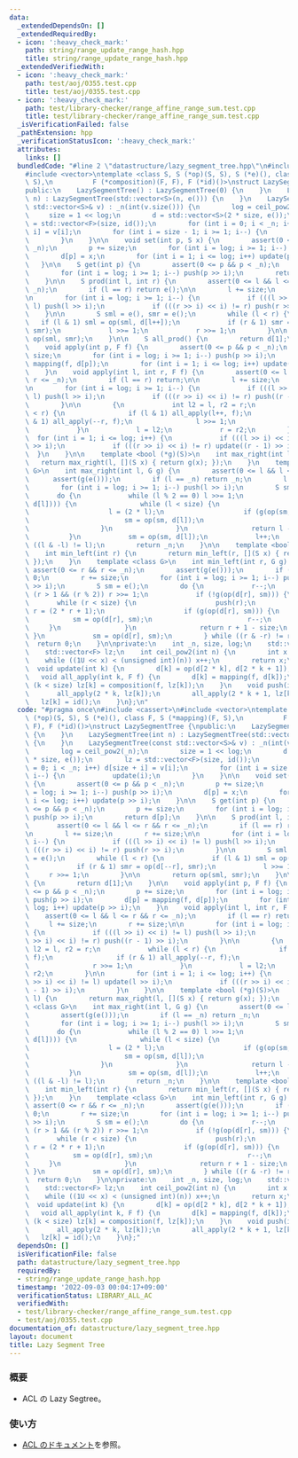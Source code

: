 ```yaml
---
data:
  _extendedDependsOn: []
  _extendedRequiredBy:
  - icon: ':heavy_check_mark:'
    path: string/range_update_range_hash.hpp
    title: string/range_update_range_hash.hpp
  _extendedVerifiedWith:
  - icon: ':heavy_check_mark:'
    path: test/aoj/0355.test.cpp
    title: test/aoj/0355.test.cpp
  - icon: ':heavy_check_mark:'
    path: test/library-checker/range_affine_range_sum.test.cpp
    title: test/library-checker/range_affine_range_sum.test.cpp
  _isVerificationFailed: false
  _pathExtension: hpp
  _verificationStatusIcon: ':heavy_check_mark:'
  attributes:
    links: []
  bundledCode: "#line 2 \"datastructure/lazy_segment_tree.hpp\"\n#include <cassert>\n\
    #include <vector>\ntemplate <class S, S (*op)(S, S), S (*e)(), class F, S (*mapping)(F,\
    \ S),\n          F (*composition)(F, F), F (*id)()>\nstruct LazySegmentTree {\n\
    public:\n    LazySegmentTree() : LazySegmentTree(0) {\n    }\n    LazySegmentTree(int\
    \ n) : LazySegmentTree(std::vector<S>(n, e())) {\n    }\n    LazySegmentTree(const\
    \ std::vector<S>& v) : _n(int(v.size())) {\n        log = ceil_pow2(_n);\n   \
    \     size = 1 << log;\n        d = std::vector<S>(2 * size, e());\n        lz\
    \ = std::vector<F>(size, id());\n        for (int i = 0; i < _n; i++) d[size +\
    \ i] = v[i];\n        for (int i = size - 1; i >= 1; i--) {\n            update(i);\n\
    \        }\n    }\n\n    void set(int p, S x) {\n        assert(0 <= p && p <\
    \ _n);\n        p += size;\n        for (int i = log; i >= 1; i--) push(p >> i);\n\
    \        d[p] = x;\n        for (int i = 1; i <= log; i++) update(p >> i);\n \
    \   }\n\n    S get(int p) {\n        assert(0 <= p && p < _n);\n        p += size;\n\
    \        for (int i = log; i >= 1; i--) push(p >> i);\n        return d[p];\n\
    \    }\n\n    S prod(int l, int r) {\n        assert(0 <= l && l <= r && r <=\
    \ _n);\n        if (l == r) return e();\n\n        l += size;\n        r += size;\n\
    \n        for (int i = log; i >= 1; i--) {\n            if (((l >> i) << i) !=\
    \ l) push(l >> i);\n            if (((r >> i) << i) != r) push(r >> i);\n    \
    \    }\n\n        S sml = e(), smr = e();\n        while (l < r) {\n         \
    \   if (l & 1) sml = op(sml, d[l++]);\n            if (r & 1) smr = op(d[--r],\
    \ smr);\n            l >>= 1;\n            r >>= 1;\n        }\n\n        return\
    \ op(sml, smr);\n    }\n\n    S all_prod() {\n        return d[1];\n    }\n\n\
    \    void apply(int p, F f) {\n        assert(0 <= p && p < _n);\n        p +=\
    \ size;\n        for (int i = log; i >= 1; i--) push(p >> i);\n        d[p] =\
    \ mapping(f, d[p]);\n        for (int i = 1; i <= log; i++) update(p >> i);\n\
    \    }\n    void apply(int l, int r, F f) {\n        assert(0 <= l && l <= r &&\
    \ r <= _n);\n        if (l == r) return;\n\n        l += size;\n        r += size;\n\
    \n        for (int i = log; i >= 1; i--) {\n            if (((l >> i) << i) !=\
    \ l) push(l >> i);\n            if (((r >> i) << i) != r) push((r - 1) >> i);\n\
    \        }\n\n        {\n            int l2 = l, r2 = r;\n            while (l\
    \ < r) {\n                if (l & 1) all_apply(l++, f);\n                if (r\
    \ & 1) all_apply(--r, f);\n                l >>= 1;\n                r >>= 1;\n\
    \            }\n            l = l2;\n            r = r2;\n        }\n\n      \
    \  for (int i = 1; i <= log; i++) {\n            if (((l >> i) << i) != l) update(l\
    \ >> i);\n            if (((r >> i) << i) != r) update((r - 1) >> i);\n      \
    \  }\n    }\n\n    template <bool (*g)(S)>\n    int max_right(int l) {\n     \
    \   return max_right(l, [](S x) { return g(x); });\n    }\n    template <class\
    \ G>\n    int max_right(int l, G g) {\n        assert(0 <= l && l <= _n);\n  \
    \      assert(g(e()));\n        if (l == _n) return _n;\n        l += size;\n\
    \        for (int i = log; i >= 1; i--) push(l >> i);\n        S sm = e();\n \
    \       do {\n            while (l % 2 == 0) l >>= 1;\n            if (!g(op(sm,\
    \ d[l]))) {\n                while (l < size) {\n                    push(l);\n\
    \                    l = (2 * l);\n                    if (g(op(sm, d[l]))) {\n\
    \                        sm = op(sm, d[l]);\n                        l++;\n  \
    \                  }\n                }\n                return l - size;\n  \
    \          }\n            sm = op(sm, d[l]);\n            l++;\n        } while\
    \ ((l & -l) != l);\n        return _n;\n    }\n\n    template <bool (*g)(S)>\n\
    \    int min_left(int r) {\n        return min_left(r, [](S x) { return g(x);\
    \ });\n    }\n    template <class G>\n    int min_left(int r, G g) {\n       \
    \ assert(0 <= r && r <= _n);\n        assert(g(e()));\n        if (r == 0) return\
    \ 0;\n        r += size;\n        for (int i = log; i >= 1; i--) push((r - 1)\
    \ >> i);\n        S sm = e();\n        do {\n            r--;\n            while\
    \ (r > 1 && (r % 2)) r >>= 1;\n            if (!g(op(d[r], sm))) {\n         \
    \       while (r < size) {\n                    push(r);\n                   \
    \ r = (2 * r + 1);\n                    if (g(op(d[r], sm))) {\n             \
    \           sm = op(d[r], sm);\n                        r--;\n               \
    \     }\n                }\n                return r + 1 - size;\n           \
    \ }\n            sm = op(d[r], sm);\n        } while ((r & -r) != r);\n      \
    \  return 0;\n    }\n\nprivate:\n    int _n, size, log;\n    std::vector<S> d;\n\
    \    std::vector<F> lz;\n    int ceil_pow2(int n) {\n        int x = 0;\n    \
    \    while ((1U << x) < (unsigned int)(n)) x++;\n        return x;\n    }\n  \
    \  void update(int k) {\n        d[k] = op(d[2 * k], d[2 * k + 1]);\n    }\n \
    \   void all_apply(int k, F f) {\n        d[k] = mapping(f, d[k]);\n        if\
    \ (k < size) lz[k] = composition(f, lz[k]);\n    }\n    void push(int k) {\n \
    \       all_apply(2 * k, lz[k]);\n        all_apply(2 * k + 1, lz[k]);\n     \
    \   lz[k] = id();\n    }\n};\n"
  code: "#pragma once\n#include <cassert>\n#include <vector>\ntemplate <class S, S\
    \ (*op)(S, S), S (*e)(), class F, S (*mapping)(F, S),\n          F (*composition)(F,\
    \ F), F (*id)()>\nstruct LazySegmentTree {\npublic:\n    LazySegmentTree() : LazySegmentTree(0)\
    \ {\n    }\n    LazySegmentTree(int n) : LazySegmentTree(std::vector<S>(n, e()))\
    \ {\n    }\n    LazySegmentTree(const std::vector<S>& v) : _n(int(v.size())) {\n\
    \        log = ceil_pow2(_n);\n        size = 1 << log;\n        d = std::vector<S>(2\
    \ * size, e());\n        lz = std::vector<F>(size, id());\n        for (int i\
    \ = 0; i < _n; i++) d[size + i] = v[i];\n        for (int i = size - 1; i >= 1;\
    \ i--) {\n            update(i);\n        }\n    }\n\n    void set(int p, S x)\
    \ {\n        assert(0 <= p && p < _n);\n        p += size;\n        for (int i\
    \ = log; i >= 1; i--) push(p >> i);\n        d[p] = x;\n        for (int i = 1;\
    \ i <= log; i++) update(p >> i);\n    }\n\n    S get(int p) {\n        assert(0\
    \ <= p && p < _n);\n        p += size;\n        for (int i = log; i >= 1; i--)\
    \ push(p >> i);\n        return d[p];\n    }\n\n    S prod(int l, int r) {\n \
    \       assert(0 <= l && l <= r && r <= _n);\n        if (l == r) return e();\n\
    \n        l += size;\n        r += size;\n\n        for (int i = log; i >= 1;\
    \ i--) {\n            if (((l >> i) << i) != l) push(l >> i);\n            if\
    \ (((r >> i) << i) != r) push(r >> i);\n        }\n\n        S sml = e(), smr\
    \ = e();\n        while (l < r) {\n            if (l & 1) sml = op(sml, d[l++]);\n\
    \            if (r & 1) smr = op(d[--r], smr);\n            l >>= 1;\n       \
    \     r >>= 1;\n        }\n\n        return op(sml, smr);\n    }\n\n    S all_prod()\
    \ {\n        return d[1];\n    }\n\n    void apply(int p, F f) {\n        assert(0\
    \ <= p && p < _n);\n        p += size;\n        for (int i = log; i >= 1; i--)\
    \ push(p >> i);\n        d[p] = mapping(f, d[p]);\n        for (int i = 1; i <=\
    \ log; i++) update(p >> i);\n    }\n    void apply(int l, int r, F f) {\n    \
    \    assert(0 <= l && l <= r && r <= _n);\n        if (l == r) return;\n\n   \
    \     l += size;\n        r += size;\n\n        for (int i = log; i >= 1; i--)\
    \ {\n            if (((l >> i) << i) != l) push(l >> i);\n            if (((r\
    \ >> i) << i) != r) push((r - 1) >> i);\n        }\n\n        {\n            int\
    \ l2 = l, r2 = r;\n            while (l < r) {\n                if (l & 1) all_apply(l++,\
    \ f);\n                if (r & 1) all_apply(--r, f);\n                l >>= 1;\n\
    \                r >>= 1;\n            }\n            l = l2;\n            r =\
    \ r2;\n        }\n\n        for (int i = 1; i <= log; i++) {\n            if (((l\
    \ >> i) << i) != l) update(l >> i);\n            if (((r >> i) << i) != r) update((r\
    \ - 1) >> i);\n        }\n    }\n\n    template <bool (*g)(S)>\n    int max_right(int\
    \ l) {\n        return max_right(l, [](S x) { return g(x); });\n    }\n    template\
    \ <class G>\n    int max_right(int l, G g) {\n        assert(0 <= l && l <= _n);\n\
    \        assert(g(e()));\n        if (l == _n) return _n;\n        l += size;\n\
    \        for (int i = log; i >= 1; i--) push(l >> i);\n        S sm = e();\n \
    \       do {\n            while (l % 2 == 0) l >>= 1;\n            if (!g(op(sm,\
    \ d[l]))) {\n                while (l < size) {\n                    push(l);\n\
    \                    l = (2 * l);\n                    if (g(op(sm, d[l]))) {\n\
    \                        sm = op(sm, d[l]);\n                        l++;\n  \
    \                  }\n                }\n                return l - size;\n  \
    \          }\n            sm = op(sm, d[l]);\n            l++;\n        } while\
    \ ((l & -l) != l);\n        return _n;\n    }\n\n    template <bool (*g)(S)>\n\
    \    int min_left(int r) {\n        return min_left(r, [](S x) { return g(x);\
    \ });\n    }\n    template <class G>\n    int min_left(int r, G g) {\n       \
    \ assert(0 <= r && r <= _n);\n        assert(g(e()));\n        if (r == 0) return\
    \ 0;\n        r += size;\n        for (int i = log; i >= 1; i--) push((r - 1)\
    \ >> i);\n        S sm = e();\n        do {\n            r--;\n            while\
    \ (r > 1 && (r % 2)) r >>= 1;\n            if (!g(op(d[r], sm))) {\n         \
    \       while (r < size) {\n                    push(r);\n                   \
    \ r = (2 * r + 1);\n                    if (g(op(d[r], sm))) {\n             \
    \           sm = op(d[r], sm);\n                        r--;\n               \
    \     }\n                }\n                return r + 1 - size;\n           \
    \ }\n            sm = op(d[r], sm);\n        } while ((r & -r) != r);\n      \
    \  return 0;\n    }\n\nprivate:\n    int _n, size, log;\n    std::vector<S> d;\n\
    \    std::vector<F> lz;\n    int ceil_pow2(int n) {\n        int x = 0;\n    \
    \    while ((1U << x) < (unsigned int)(n)) x++;\n        return x;\n    }\n  \
    \  void update(int k) {\n        d[k] = op(d[2 * k], d[2 * k + 1]);\n    }\n \
    \   void all_apply(int k, F f) {\n        d[k] = mapping(f, d[k]);\n        if\
    \ (k < size) lz[k] = composition(f, lz[k]);\n    }\n    void push(int k) {\n \
    \       all_apply(2 * k, lz[k]);\n        all_apply(2 * k + 1, lz[k]);\n     \
    \   lz[k] = id();\n    }\n};"
  dependsOn: []
  isVerificationFile: false
  path: datastructure/lazy_segment_tree.hpp
  requiredBy:
  - string/range_update_range_hash.hpp
  timestamp: '2022-09-03 00:04:17+09:00'
  verificationStatus: LIBRARY_ALL_AC
  verifiedWith:
  - test/library-checker/range_affine_range_sum.test.cpp
  - test/aoj/0355.test.cpp
documentation_of: datastructure/lazy_segment_tree.hpp
layout: document
title: Lazy Segment Tree
---
```


### 概要
- ACL の Lazy Segtree。
  
### 使い方
- [ACL のドキュメント](https://atcoder.github.io/ac-library/production/document_ja/lazysegtree.html)を参照。